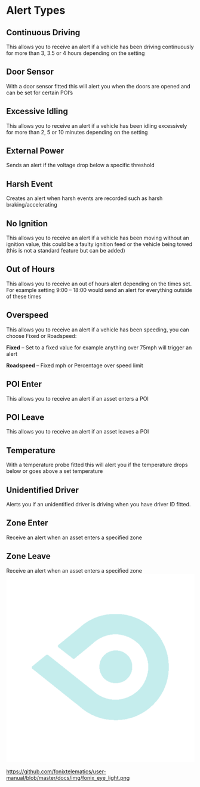 # Alert Types

## Continuous Driving

This allows you to receive an alert if a vehicle has been driving continuously for more than 3, 3.5 or 4 hours depending on the setting

## Door Sensor

With a door sensor fitted this will alert you when the doors are opened and can be set for certain POI’s

## Excessive Idling

This allows you to receive an alert if a vehicle has been idling excessively for more than 2, 5 or 10 minutes depending on the setting

## External Power

Sends an alert if the voltage drop below a specific threshold

## Harsh Event

Creates an alert when harsh events are recorded such as harsh braking/accelerating

## No Ignition

This allows you to receive an alert if a vehicle has been moving without an ignition value, this could be a faulty ignition feed or the vehicle being towed (this is not a standard feature but can be added)

## Out of Hours

This allows you to receive an out of hours alert depending on the times set. For example setting 9:00 – 18:00 would send an alert for everything outside of these times

## Overspeed

This allows you to receive an alert if a vehicle has been speeding, you can choose Fixed or Roadspeed:

**Fixed** – Set to a fixed value for example anything over 75mph will trigger an alert

**Roadspeed** – Fixed mph or Percentage over speed limit

## POI Enter

This allows you to receive an alert if an asset enters a POI

## POI Leave

This allows you to receive an alert if an asset leaves a POI

## Temperature

With a temperature probe fitted this will alert you if the temperature drops below or goes above a set temperature

## Unidentified Driver

Alerts you if an unidentified driver is driving when you have driver ID fitted.

## Zone Enter

Receive an alert when an asset enters a specified zone

## Zone Leave

Receive an alert when an asset enters a specified zone
![enter image description here](img/fonix_eye_light.png)

https://github.com/fonixtelematics/user-manual/blob/master/docs/img/fonix_eye_light.png 

<!--stackedit_data:
eyJoaXN0b3J5IjpbNTEwNTUzMDIxXX0=
-->